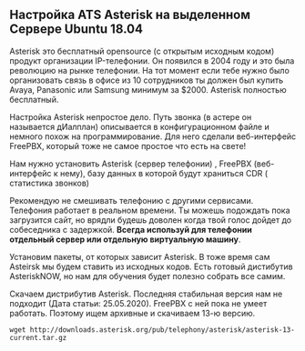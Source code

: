 ## Настройка ATS Asterisk на выделенном Сервере Ubuntu 18.04

Asterisk это бесплатный opensource (с открытым исходным кодом) продукт организации IP-телефонии. Он появился в 2004 году и это была революцию на рынке телефонии. На тот момент если тебе нужно было организовать связь в офисе из 10 сотрудников ты должен был купить Avaya, Panasonic или Samsung минимум за $2000. Asterisk полностью бесплатный.  

Настройка Asterisk непростое дело. Путь звонка (в астере он называется дИалплан) описывается в конфигурационном файле и немного похож на программирование.
Для него сделали веб-интерфейс FreePBX, который тоже не самое простое что есть на свете!  

Нам нужно установить Asterisk (сервер телефонии) , FreePBX (веб-интерфейс к нему), базу данных в которой будут храниться CDR ( статистика звонков)   

Рекомендую не смешивать телефонию с другими сервисами. Телефония работает в реальном времени. Ты можешь подождать пока загрузится сайт, но врядли будешь доволен когда твой голос дойдет до собеседника с задержкой. **Всегда используй для телефонии отдельный сервер или отдельную виртуальную машину**.  

Установим пакеты, от которых зависит Asterisk. В тоже время сам Asteirsk мы будем ставить из исходных кодов. Есть готовый дистибутив AsteriskNOW, но нам для обучения будет полезно собрать все самим.  

Скачаем дистрибутив Asterisk. Последняя стабильная версия нам не подходит (Дата статьи: 25.05.2020). FreePBX с ней пока не умеет работать. Поэтому ищем архивные и скачиваем 13-ю версию.

```wget http://downloads.asterisk.org/pub/telephony/asterisk/asterisk-13-current.tar.gz```
